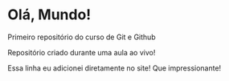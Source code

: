 # Olá, Mundo!
 Primeiro repositório do curso de Git e Github

 Repositório criado durante uma aula ao vivo!

Essa linha eu adicionei diretamente no site! Que impressionante!
